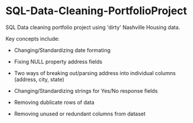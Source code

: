 # SQL-Data-Cleaning-PortfolioProject
SQL Data cleaning portfolio project using 'dirty' Nashville Housing data.

Key concepts include:

* Changing/Standardizing date formating

* Fixing NULL property address fields

* Two ways of breaking out/parsing address into individual columns (address, city, state)

* Changing/Standardizing strings for Yes/No response fields

* Removing dublicate rows of data

* Removing unused or redundant columns from dataset


